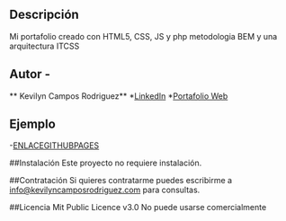 ## Descripción
Mi portafolio creado con HTML5, CSS, JS y php metodologia BEM y una arquitectura ITCSS

## Autor - 
** Kevilyn Campos Rodriguez**
*[LinkedIn](www.linkedin.com/in/kevilyncamposrodriguez)
*[Portafolio Web](https://kevilyncamposrodriguez.com/)

## Ejemplo 
-[ENLACEGITHUBPAGES](ENLACEGITHUBPAGES)

##Instalación
Este proyecto no requiere instalación.

##Contratación
Si quieres contratarme puedes escribirme a info@kevilyncamposrodriguez.com para consultas.

##Licencia 
Mit Public Licence v3.0
No puede usarse comercialmente

